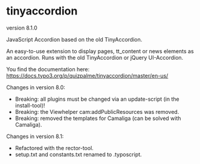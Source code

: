 # tinyaccordion

version 8.1.0

JavaScript Accordion based on the old TinyAccordion.

An easy-to-use extension to display pages, tt_content or news elements as an accordion.
Runs with the old TinyAccordion or jQuery UI-Accordion.

You find the documentation here:
https://docs.typo3.org/p/quizpalme/tinyaccordion/master/en-us/


Changes in version 8.0:
- Breaking: all plugins must be changed via an update-script (in the install-tool)!
- Breaking: the Viewhelper cam:addPublicResources was removed.
- Breaking: removed the templates for Camaliga (can be solved with Camaliga).

Changes in version 8.1:
- Refactored with the rector-tool.
- setup.txt and constants.txt renamed to .typoscript.